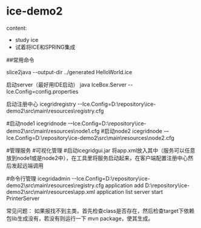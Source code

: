 ice-demo2
===============

content:
- study ice
- 试着将ICE和SPRING集成


##常用命令

slice2java --output-dir ../generated  HelloWorld.ice


启动server（最好用IDE启动）
java IceBox.Server --Ice.Config=config.properties



启动注册中心
icegridregistry --Ice.Config=D:\repository\ice-demo2\src\main\resources\registry.cfg


#启动node1
icegridnode -–Ice.Config=D:\repository\ice-demo2\src\main\resources\node1.cfg
#启动node2
icegridnode -–Ice.Config=D:\repository\ice-demo2\src\main\resources\node2.cfg

#管理服务
#可视化管理
#启动icegridgui.jar 将app.xml放入其中（服务可以任意放到node1或是node2中），在工具里将服务启动起来，在客户端配置注册中心然后发起远端调用

#命令行管理
icegridadmin --Ice.Config=D:\repository\ice-demo2\src\main\resources\registry.cfg
application add D:\repository\ice-demo2\src\main\resources\app.xml
application list
server start PrinterServer


常见问题：
如果报找不到主类，首先检查class是否存在，然后检查target下依赖包lib生成没有，若没有则运行一下 mvn package，使其生成。